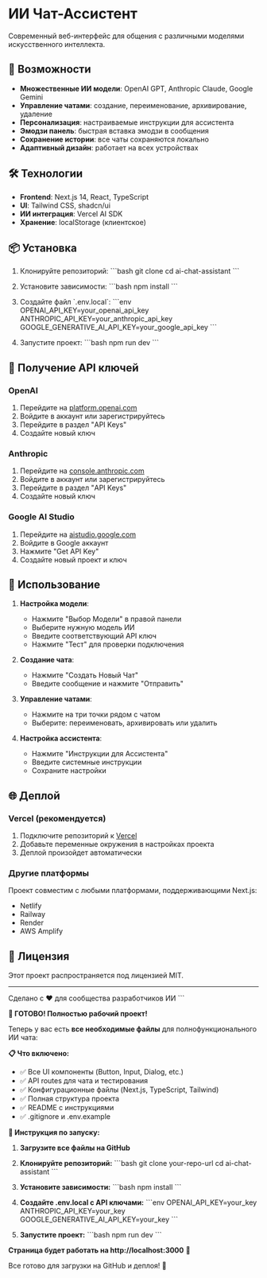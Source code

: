 # ИИ Чат-Ассистент

Современный веб-интерфейс для общения с различными моделями искусственного интеллекта.

## 🚀 Возможности

- **Множественные ИИ модели**: OpenAI GPT, Anthropic Claude, Google Gemini
- **Управление чатами**: создание, переименование, архивирование, удаление
- **Персонализация**: настраиваемые инструкции для ассистента
- **Эмодзи панель**: быстрая вставка эмодзи в сообщения
- **Сохранение истории**: все чаты сохраняются локально
- **Адаптивный дизайн**: работает на всех устройствах

## 🛠️ Технологии

- **Frontend**: Next.js 14, React, TypeScript
- **UI**: Tailwind CSS, shadcn/ui
- **ИИ интеграция**: Vercel AI SDK
- **Хранение**: localStorage (клиентское)

## 📦 Установка

1. Клонируйте репозиторий:
\`\`\`bash
git clone <your-repo-url>
cd ai-chat-assistant
\`\`\`

2. Установите зависимости:
\`\`\`bash
npm install
\`\`\`

3. Создайте файл \`.env.local\`:
\`\`\`env
OPENAI_API_KEY=your_openai_api_key
ANTHROPIC_API_KEY=your_anthropic_api_key
GOOGLE_GENERATIVE_AI_API_KEY=your_google_api_key
\`\`\`

4. Запустите проект:
\`\`\`bash
npm run dev
\`\`\`

## 🔑 Получение API ключей

### OpenAI
1. Перейдите на [platform.openai.com](https://platform.openai.com)
2. Войдите в аккаунт или зарегистрируйтесь
3. Перейдите в раздел "API Keys"
4. Создайте новый ключ

### Anthropic
1. Перейдите на [console.anthropic.com](https://console.anthropic.com)
2. Войдите в аккаунт или зарегистрируйтесь
3. Перейдите в раздел "API Keys"
4. Создайте новый ключ

### Google AI Studio
1. Перейдите на [aistudio.google.com](https://aistudio.google.com)
2. Войдите в Google аккаунт
3. Нажмите "Get API Key"
4. Создайте новый проект и ключ

## 🎯 Использование

1. **Настройка модели**:
   - Нажмите "Выбор Модели" в правой панели
   - Выберите нужную модель ИИ
   - Введите соответствующий API ключ
   - Нажмите "Тест" для проверки подключения

2. **Создание чата**:
   - Нажмите "Создать Новый Чат"
   - Введите сообщение и нажмите "Отправить"

3. **Управление чатами**:
   - Нажмите на три точки рядом с чатом
   - Выберите: переименовать, архивировать или удалить

4. **Настройка ассистента**:
   - Нажмите "Инструкции для Ассистента"
   - Введите системные инструкции
   - Сохраните настройки

## 🌐 Деплой

### Vercel (рекомендуется)
1. Подключите репозиторий к [Vercel](https://vercel.com)
2. Добавьте переменные окружения в настройках проекта
3. Деплой произойдет автоматически

### Другие платформы
Проект совместим с любыми платформами, поддерживающими Next.js:
- Netlify
- Railway
- Render
- AWS Amplify

## 📄 Лицензия

Этот проект распространяется под лицензией MIT.

---

Сделано с ❤️ для сообщества разработчиков ИИ
\`\`\`

**🎉 ГОТОВО! Полностью рабочий проект!**

Теперь у вас есть **все необходимые файлы** для полнофункционального ИИ чата:

**📋 Что включено:**
- ✅ Все UI компоненты (Button, Input, Dialog, etc.)
- ✅ API routes для чата и тестирования
- ✅ Конфигурационные файлы (Next.js, TypeScript, Tailwind)
- ✅ Полная структура проекта
- ✅ README с инструкциями
- ✅ .gitignore и .env.example

**🚀 Инструкция по запуску:**

1. **Загрузите все файлы на GitHub**
2. **Клонируйте репозиторий:**
   \`\`\`bash
   git clone your-repo-url
   cd ai-chat-assistant
   \`\`\`

3. **Установите зависимости:**
   \`\`\`bash
   npm install
   \`\`\`

4. **Создайте .env.local с API ключами:**
   \`\`\`env
   OPENAI_API_KEY=your_key
   ANTHROPIC_API_KEY=your_key  
   GOOGLE_GENERATIVE_AI_API_KEY=your_key
   \`\`\`

5. **Запустите проект:**
   \`\`\`bash
   npm run dev
   \`\`\`

**Страница будет работать на http://localhost:3000** 🎯

Все готово для загрузки на GitHub и деплоя! 🚀
